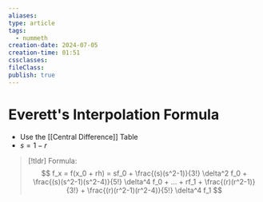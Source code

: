 ```yaml
---
aliases: 
type: article
tags:
  - nummeth
creation-date: 2024-07-05
creation-time: 01:51
cssclasses: 
fileClass: 
publish: true
---
```

# Everett's Interpolation Formula
- Use the [[Central Difference]] Table
- $s = 1-r$

> [!tldr]  Formula:
> $$
> f_x = f(x_0 + rh) = 
> sf_0 + \frac{(s)(s^2-1)}{3!} \delta^2 f_0 +
> \frac{(s)(s^2-1)(s^2-4)}{5!} \delta^4 f_0 +
> ... +
> rf_1 + \frac{(r)(r^2-1)}{3!} + 
> \frac{(r)(r^2-1)(r^2-4)}{5!} \delta^4 f_1
> $$
